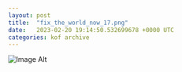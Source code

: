 ```yaml
---
layout:	post
title:	"fix_the_world_now_17.png"
date:	2023-02-20 19:14:50.532699678 +0000 UTC
categories:	kof archive
---
```


![Image Alt](https://k0f.github.io/assets/fix_the_world_now_17.png)